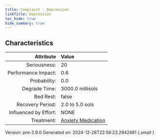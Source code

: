 ```yaml
---
title: Complaint - Depression
linkTitle: Depression
toc_hide: true
hide_summary: true
---
```


## Characteristics

| Attribute      | Value |
|--------:|:------|
|Seriousness:|20|
|Performance Impact:|0.6|
|Probability:|0.0|
|Degrade Time:|3000.0 millisols|
|Bed Rest:|false|
|Recovery Period:|2.0 to 5.0 sols|
|Influenced by Effort:|NONE|
|Treatment:|[Anxiety Medication](/docs/definitions/treatment/anxiety-medication)|
 

Version: pre-3.9.0 Generated on: 2024-12-28T22:56:23.2942481
{.small }